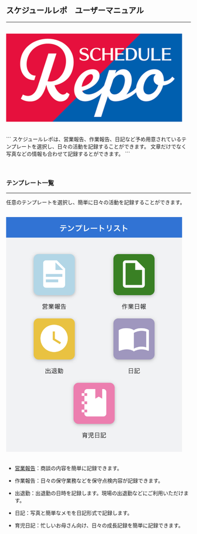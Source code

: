 ## スケジュールレポ　ユーザーマニュアル
***
<br />
<img src="imgs/logo.png" width="480px">
<br /><br /><br />
```
スケジュールレポは、営業報告、作業報告、日記など予め用意されているテンプレートを選択し、日々の活動を記録することができます。
文章だけでなく写真などの情報も合わせて記録するとができます。
```
<br /><br /><br />

### テンプレート一覧  
***
任意のテンプレートを選択し、簡単に日々の活動を記録することができます。

<br />
<img src="imgs/templates.jpeg" width="480px">
<br /><br />

- [営業報告](templates/sales_report.md)：商談の内容を簡単に記録できます。

- 作業報告：日々の保守業務などを保守点検内容が記録できます。

- 出退勤：出退勤の日時を記録します。現場の出退勤などにご利用いただけます。

- 日記：写真と簡単なメモを日記形式で記録します。

- 育児日記：忙しいお母さん向け、日々の成長記録を簡単に記録できます。